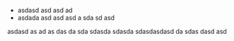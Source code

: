 * asdasd asd asd ad 
* asdada asd asd asd a sda sd asd

 asdasd as ad as das da sda sdasda sdasda sdasdasdasd da sdas dasd asd
